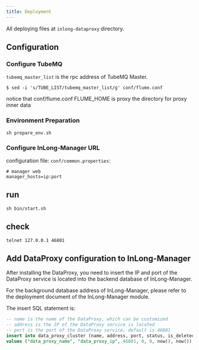 ```yaml
---
title: Deployment
---
```


All deploying files at `inlong-dataproxy` directory.
## Configuration

### Configure TubeMQ

`tubemq_master_list` is the rpc address of TubeMQ Master.
```
$ sed -i 's/TUBE_LIST/tubemq_master_list/g' conf/flume.conf
```

notice that conf/flume.conf FLUME_HOME is proxy the directory for proxy inner data

### Environment Preparation

```
sh prepare_env.sh
```

### Configure InLong-Manager URL

configuration file: `conf/common.properties`:
```
# manager web 
manager_hosts=ip:port 
```

## run

```
sh bin/start.sh
```
	

## check
```
telnet 127.0.0.1 46801
```

## Add DataProxy configuration to InLong-Manager

After installing the DataProxy, you need to insert the IP and port of the DataProxy service is located into the backend database of InLong-Manager.

For the background database address of InLong-Manager, please refer to the deployment document of the InLong-Manager module.

The insert SQL statement is:

```sql
-- name is the name of the DataProxy, which can be customized
-- address is the IP of the DataProxy service is located
-- port is the port of the DataProxy service, default is 46801
insert into data_proxy_cluster (name, address, port, status, is_deleted, create_time, modify_time)
values ("data_proxy_name", "data_proxy_ip", 46801, 0, 0, now(), now());
```


